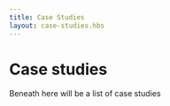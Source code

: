 ```yaml
---
title: Case Studies
layout: case-studies.hbs
---
```

# Case studies

Beneath here will be a list of case studies
